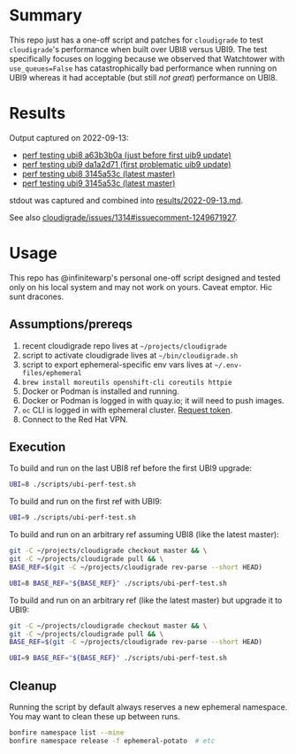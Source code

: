 # Summary

This repo just has a one-off script and patches for `cloudigrade` to test `cloudigrade`'s performance when built over UBI8 versus UBI9. The test specifically focuses on logging because we observed that Watchtower with `use_queues=False` has catastrophically bad performance when running on UBI9 whereas it had acceptable (but still *not great*) performance on UBI8.

# Results

Output captured on 2022-09-13:

- [perf testing ubi8 a63b3b0a (just before first uib9 update)](https://asciinema.org/a/520898)
- [perf testing ubi9 da1a2d71 (first problematic uib9 update) ](https://asciinema.org/a/520933)
- [perf testing ubi8 3145a53c (latest master)](https://asciinema.org/a/520881)
- [perf testing ubi9 3145a53c (latest master)](https://asciinema.org/a/520873)

stdout was captured and combined into [results/2022-09-13.md](results/2022-09-13.md).

See also [cloudigrade/issues/1314#issuecomment-1249671927](https://github.com/cloudigrade/cloudigrade/issues/1314#issuecomment-1249671927).

# Usage

This repo has @infinitewarp's personal one-off script designed and tested only on his local system and may not work on yours. Caveat emptor. Hic sunt dracones.

## Assumptions/prereqs

1. recent cloudigrade repo lives at `~/projects/cloudigrade`
2. script to activate cloudigrade lives at `~/bin/cloudigrade.sh`
3. script to export ephemeral-specific env vars lives at `~/.env-files/ephemeral`
4. `brew install moreutils openshift-cli coreutils httpie`
5. Docker or Podman is installed and running.
6. Docker or Podman is logged in with quay.io; it will need to push images.
7. `oc` CLI is logged in with ephemeral cluster. [Request token](https://oauth-openshift.apps.c-rh-c-eph.8p0c.p1.openshiftapps.com/oauth/token/request).
8. Connect to the Red Hat VPN.

## Execution

To build and run on the last UBI8 ref before the first UBI9 upgrade:

```sh
UBI=8 ./scripts/ubi-perf-test.sh
```

To build and run on the first ref with UBI9:

```sh
UBI=9 ./scripts/ubi-perf-test.sh
```

To build and run on an arbitrary ref assuming UBI8 (like the latest master):

```sh
git -C ~/projects/cloudigrade checkout master && \
git -C ~/projects/cloudigrade pull && \
BASE_REF=$(git -C ~/projects/cloudigrade rev-parse --short HEAD)

UBI=8 BASE_REF="${BASE_REF}" ./scripts/ubi-perf-test.sh
```

To build and run on an arbitrary ref (like the latest master) but upgrade it to UBI9:

```sh
git -C ~/projects/cloudigrade checkout master && \
git -C ~/projects/cloudigrade pull && \
BASE_REF=$(git -C ~/projects/cloudigrade rev-parse --short HEAD)

UBI=9 BASE_REF="${BASE_REF}" ./scripts/ubi-perf-test.sh
```

## Cleanup

Running the script by default always reserves a new ephemeral namespace. You may want to clean these up between runs.

```sh
bonfire namespace list --mine
bonfire namespace release -f ephemeral-potato  # etc
```
